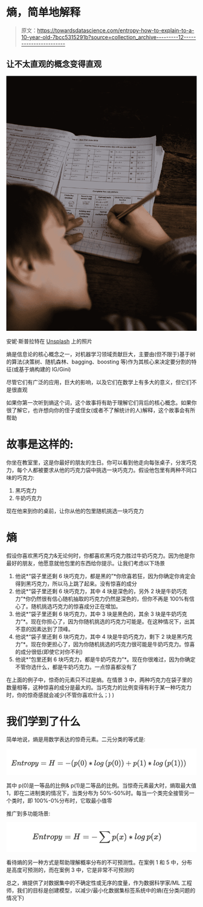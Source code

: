 # 熵，简单地解释

> 原文：<https://towardsdatascience.com/entropy-how-to-explain-to-a-10-year-old-7bcc5315291b?source=collection_archive---------12----------------------->

## 让不太直观的概念变得直观

![](img/fee4d6dd6ad668d9a45ad7e7028bcd4a.png)

安妮·斯普拉特在 [Unsplash](https://unsplash.com?utm_source=medium&utm_medium=referral) 上的照片

熵是信息论的核心概念之一，对机器学习领域贡献巨大，主要由(但不限于)基于树的算法(决策树、随机森林、bagging、boosting 等)作为其核心来决定要分割的特征(或基于熵构建的 IG/Gini)

尽管它们有广泛的应用，巨大的影响，以及它们在数学上有多大的意义，但它们不是很直观

如果你第一次听到熵这个词，这个故事将有助于理解它们背后的核心概念。如果你很了解它，也许想向你的侄子或侄女(或者不了解统计的人)解释，这个故事会有所帮助

# 故事是这样的:

你坐在教室里，这是你最好的朋友的生日。你可以看到他走向每张桌子，分发巧克力，每个人都被要求从他的巧克力袋中挑选一块巧克力。假设他包里有两种不同口味的巧克力:

1.  黑巧克力
2.  牛奶巧克力

现在他来到你的桌前，让你从他的包里随机挑选一块巧克力

# 熵

假设你喜欢黑巧克力&无论何时，你都喜欢黑巧克力胜过牛奶巧克力。因为他是你最好的朋友，他愿意就他包里的东西给你提示。让我们考虑以下场景

1.  他说*“袋子里还剩 6 块巧克力，都是黑的”*你欣喜若狂，因为你确定你肯定会得到黑巧克力，所以马上跳了起来。没有惊喜的成分
2.  他说*“袋子里还剩 6 块巧克力，其中 4 块是深色的，另外 2 块是牛奶巧克力”*你仍然很有信心随机抽取的巧克力仍然是深色的，但你不再是 100%有信心了。随机挑选巧克力的惊喜成分正在增加。
3.  他说*“袋子里还剩 6 块巧克力，其中 3 块是黑色的，其余 3 块是牛奶巧克力”*。现在你担心了，因为你随机挑选的巧克力可能是。在这种情况下，出其不意的因素达到了顶峰。
4.  他说*“袋子里还剩 6 块巧克力，其中 4 块是牛奶巧克力，剩下 2 块是黑巧克力”*。现在你更担心了，因为你随机挑选的巧克力很可能是牛奶巧克力。惊喜的成分很低(即使它对你不利)
5.  他说*“包里还剩 6 块巧克力，都是牛奶巧克力”*。现在你很难过，因为你确定不管你选什么，都是牛奶巧克力。一点惊喜都没有了

在上面的例子中，惊奇的元素只不过是熵。在情景 3 中，两种巧克力在袋子里的数量相等，这种惊喜的成分是最大的。当巧克力的比例变得有利于某一种巧克力时，你的惊奇感就会减少(不管你喜欢什么；) )

# 我们学到了什么

简单地说，熵是用数学表达的惊奇元素。二元分类的等式是:

![](img/af169a0558df0c91b28397491f0dcd4c.png)

其中 p(0)是一等品的比例& p(1)是二等品的比例。当惊奇元素最大时，熵取最大值 1，即在二进制类的情况下，当类分布为 50%-50%时。每当一个类完全接管另一个类时，即 100%-0%分布时，它取最小值零

推广到多功能场景:

![](img/49ad17fc2e4b1b215aa11a9d4c8b22dc.png)

看待熵的另一种方式是帮助理解概率分布的不可预测性。在案例 1 和 5 中，分布是高度可预测的，而在案例 3 中，它是非常不可预测的

总之，熵提供了对数据集中的不确定性或无序的度量，作为数据科学家/ML 工程师，我们的目标是创建模型，以减少/最小化数据集标签系统中的熵(在分类问题的情况下)